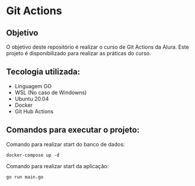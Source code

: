 # Git Actions

## Objetivo

O objetivo deste repositório é realizar o curso de Git Actions da Alura.
Este projeto é disponibilizado para realizar as práticas do curso. 

## Tecologia utilizada:

- Linguagem GO
- WSL (No caso de Windowns)
- Ubuntu 20.04
- Docker
- Git Hub Actions

## Comandos para executar o projeto:

Comando para realizar start do banco de dados:

    docker-compose up -d

Comando para realizar start da aplicação: 

    go run main.go 

